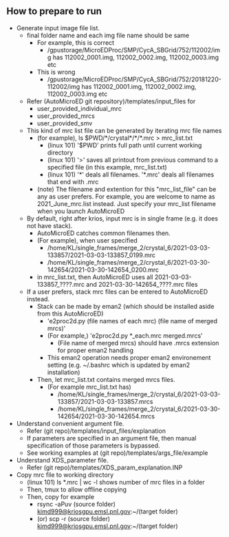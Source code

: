 ## How to prepare to run
   - Generate input image file list.
     - final folder name and each img file name should be same
        - For example, this is correct
           - /gpustorage/MicroEDProc/SMP/CycA_SBGrid/752/112002/img has 112002_0001.img, 112002_0002.img, 112002_0003.img etc
        - This is wrong
           - /gpustorage/MicroEDProc/SMP/CycA_SBGrid/752/20181220-112002/img has 112002_0001.img, 112002_0002.img, 112002_0003.img etc
     - Refer (AutoMicroED git repository)/templates/input_files for
        - user_provided_individual_mrc
        - user_provided_mrcs
        - user_provided_smv
     - This kind of mrc list file can be generated by iterating mrc file names
        - (for example), ls $PWD/\*/crystal\*/\*/\*.mrc > mrc_list.txt
           - (linux 101) '$PWD' prints full path until current working directory
           - (linux 101) '>' saves all printout from previous command to a specified file (in this example, mrc_list.txt)
           - (linux 101) '\*' deals all filenames. '\*.mrc' deals all filenames that end with .mrc
        - (note) The filename and extention for this "mrc_list_file" can be any as user prefers. For example, you are welcome to name as 2021_June_mrc.list instead. Just specify your mrc_list filename when you launch AutoMicroED
     - By default, right after krios, input mrc is in single frame (e.g. it does not have stack).
        - AutoMicroED catches common filenames then.
        - (For example), when user specified
           - /home/KL/single_frames/merge_2/crystal_6/2021-03-03-133857/2021-03-03-133857_0199.mrc
           - /home/KL/single_frames/merge_2/crystal_6/2021-03-30-142654/2021-03-30-142654_0200.mrc
        - in mrc_list.txt, then AutoMicroED uses all 2021-03-03-133857_????.mrc and 2021-03-30-142654_????.mrc files
     - If a user prefers, stack mrc files can be entered to AutoMicroED instead.
        - Stack can be made by eman2 (which should be installed aside from this AutoMicroED)
           - 'e2proc2d.py (file names of each mrc) (file name of merged mrcs)'
           - (For example,) 'e2proc2d.py *_each.mrc merged.mrcs'
              - (File name of merged mrcs) should have .mrcs extension for proper eman2 handling
           - This eman2 operation needs proper eman2 environement setting (e.g. ~/.bashrc which is updated by eman2 installation)
        - Then, let mrc_list.txt contains merged mrcs files.
           - (For example mrc_list.txt has)
              - /home/KL/single_frames/merge_2/crystal_6/2021-03-03-133857/2021-03-03-133857.mrcs
              - /home/KL/single_frames/merge_2/crystal_6/2021-03-30-142654/2021-03-30-142654.mrcs
   - Understand convenient argument file.
      - Refer (git repo)/templates/input_files/explanation
      - If parameters are specified in an argument file, then manual specification of those parameters is bypassed.
      - See working examples at (git repo)/templates/args_file/example
   - Understand XDS_parameter file.
      - Refer (git repo)/templates/XDS_param_explanation.INP
   - Copy mrc file to working directory
      - (linux 101) ls *.mrc | wc -l shows number of mrc files in a folder
      - Then, tmux to allow offline copying
      - Then, copy for example
         - rsync -aPuv (source folder) kimd999@kriosgpu.emsl.pnl.gov:~/(target folder)
         - (or) scp -r (source folder) kimd999@kriosgpu.emsl.pnl.gov:~/(target folder)
